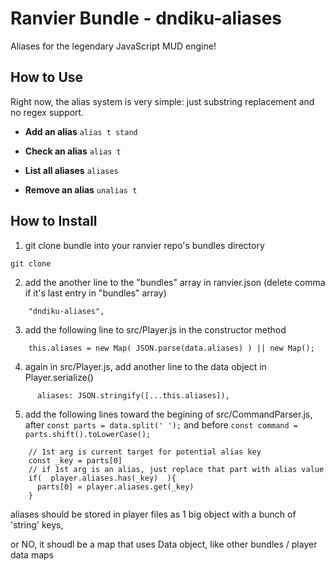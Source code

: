 # Ranvier Bundle - dndiku-aliases
Aliases for the legendary JavaScript MUD engine!


## How to Use
Right now, the alias system is very simple: just substring replacement and no regex support.


* __Add an alias__
  `alias t stand`

* __Check an alias__
  `alias t`

* __List all aliases__
  `aliases`

* __Remove an alias__
  `unalias t`





## How to Install

1. git clone bundle into your ranvier repo's bundles directory
  ```
  git clone 
  ```
2. add the another line to the "bundles" array in ranvier.json (delete comma if it's last entry in "bundles" array)
  ```
      "dndiku-aliases",
  ```
3. add the following line to src/Player.js in the constructor method
  ```
      this.aliases = new Map( JSON.parse(data.aliases) ) || new Map();
  ```
4. again in src/Player.js, add another line to the data object in Player.serialize() 
  ```
        aliases: JSON.stringify([...this.aliases]),
  ```
5. add the following lines toward the begining of src/CommandParser.js, after `const parts = data.split(' ');` and before `const command = parts.shift().toLowerCase();`
  ```
      // 1st arg is current target for potential alias key
      const _key = parts[0] 
      // if 1st arg is an alias, just replace that part with alias value
      if(  player.aliases.has(_key)  ){
        parts[0] = player.aliases.get(_key)
      }
  ```







aliases should be stored in player files as 1 big object with a bunch of 'string' keys, 

or NO, it shoudl be a map that uses Data object, like other bundles / player data maps